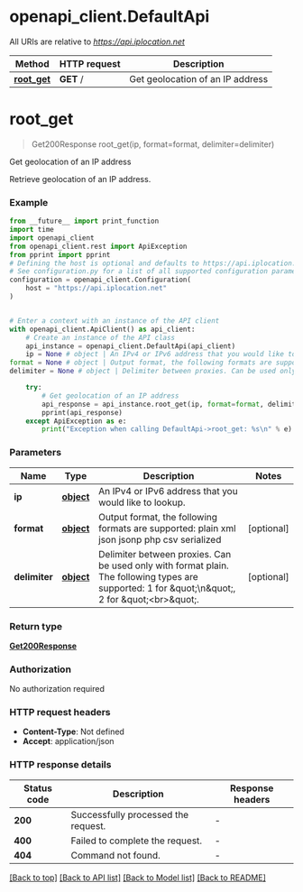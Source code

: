 # openapi_client.DefaultApi

All URIs are relative to *https://api.iplocation.net*

Method | HTTP request | Description
------------- | ------------- | -------------
[**root_get**](DefaultApi.md#root_get) | **GET** / | Get geolocation of an IP address


# **root_get**
> Get200Response root_get(ip, format=format, delimiter=delimiter)

Get geolocation of an IP address

Retrieve geolocation of an IP address. 

### Example

```python
from __future__ import print_function
import time
import openapi_client
from openapi_client.rest import ApiException
from pprint import pprint
# Defining the host is optional and defaults to https://api.iplocation.net
# See configuration.py for a list of all supported configuration parameters.
configuration = openapi_client.Configuration(
    host = "https://api.iplocation.net"
)


# Enter a context with an instance of the API client
with openapi_client.ApiClient() as api_client:
    # Create an instance of the API class
    api_instance = openapi_client.DefaultApi(api_client)
    ip = None # object | An IPv4 or IPv6 address that you would like to lookup.
format = None # object | Output format, the following formats are supported: plain xml json jsonp php csv serialized (optional)
delimiter = None # object | Delimiter between proxies. Can be used only with format plain. The following types are supported: 1 for \"\\n\", 2 for \"<br>\". (optional)

    try:
        # Get geolocation of an IP address
        api_response = api_instance.root_get(ip, format=format, delimiter=delimiter)
        pprint(api_response)
    except ApiException as e:
        print("Exception when calling DefaultApi->root_get: %s\n" % e)
```

### Parameters

Name | Type | Description  | Notes
------------- | ------------- | ------------- | -------------
 **ip** | [**object**](.md)| An IPv4 or IPv6 address that you would like to lookup. | 
 **format** | [**object**](.md)| Output format, the following formats are supported: plain xml json jsonp php csv serialized | [optional] 
 **delimiter** | [**object**](.md)| Delimiter between proxies. Can be used only with format plain. The following types are supported: 1 for \&quot;\\n\&quot;, 2 for \&quot;&lt;br&gt;\&quot;. | [optional] 

### Return type

[**Get200Response**](Get200Response.md)

### Authorization

No authorization required

### HTTP request headers

 - **Content-Type**: Not defined
 - **Accept**: application/json

### HTTP response details
| Status code | Description | Response headers |
|-------------|-------------|------------------|
**200** | Successfully processed the request. |  -  |
**400** | Failed to complete the request. |  -  |
**404** | Command not found. |  -  |

[[Back to top]](#) [[Back to API list]](../README.md#documentation-for-api-endpoints) [[Back to Model list]](../README.md#documentation-for-models) [[Back to README]](../README.md)

